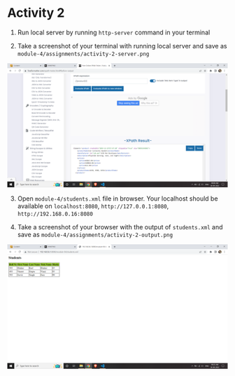 # Activity 2

1. Run local server by running `http-server` command in your terminal

2. Take a screenshot of your terminal with running local server and save as `module-4/assignments/activity-2-server.png`

![image info](../Screenshots/activity-2-server.png)

3. Open `module-4/students.xml` file in browser. Your localhost should be available on `localhost:8080`, `http://127.0.0.1:8080`, `http://192.168.0.16:8080`

4. Take a screenshot of your browser with the output of `students.xml` and save as `module-4/assignments/activity-2-output.png`

![image info](../Screenshots/activity-2-output.png)
